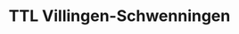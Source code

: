 ---
title: "TTL Villingen-Schwenningen"
url: /villingen-schwenningen/ttl-villingen-schwenningen/
shop: Teppiche
---